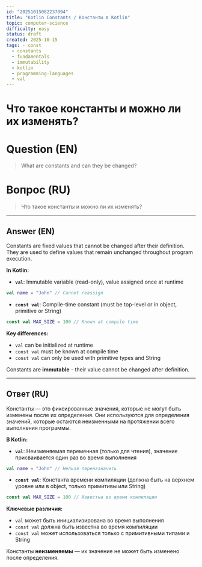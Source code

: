 ```yaml
---
id: "20251015082237094"
title: "Kotlin Constants / Константы в Kotlin"
topic: computer-science
difficulty: easy
status: draft
created: 2025-10-15
tags: - const
  - constants
  - fundamentals
  - immutability
  - kotlin
  - programming-languages
  - val
---
```

# Что такое константы и можно ли их изменять?

# Question (EN)
> What are constants and can they be changed?

# Вопрос (RU)
> Что такое константы и можно ли их изменять?

---

## Answer (EN)

Constants are fixed values that cannot be changed after their definition. They are used to define values that remain unchanged throughout program execution.

**In Kotlin:**

- **`val`**: Immutable variable (read-only), value assigned once at runtime
```kotlin
val name = "John" // Cannot reassign
```

- **`const val`**: Compile-time constant (must be top-level or in object, primitive or String)
```kotlin
const val MAX_SIZE = 100 // Known at compile time
```

**Key differences:**
- `val` can be initialized at runtime
- `const val` must be known at compile time
- `const val` can only be used with primitive types and String

Constants are **immutable** - their value cannot be changed after definition.

---

## Ответ (RU)

Константы — это фиксированные значения, которые не могут быть изменены после их определения. Они используются для определения значений, которые остаются неизменными на протяжении всего выполнения программы.

**В Kotlin:**

- **`val`**: Неизменяемая переменная (только для чтения), значение присваивается один раз во время выполнения
```kotlin
val name = "John" // Нельзя переназначить
```

- **`const val`**: Константа времени компиляции (должна быть на верхнем уровне или в object, только примитивы или String)
```kotlin
const val MAX_SIZE = 100 // Известна во время компиляции
```

**Ключевые различия:**
- `val` может быть инициализирована во время выполнения
- `const val` должна быть известна во время компиляции
- `const val` может использоваться только с примитивными типами и String

Константы **неизменяемы** — их значение не может быть изменено после определения.

